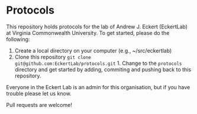Protocols
=========

This repository holds protocols for the lab of
Andrew J. Eckert (EckertLab) at Virginia Commonwealth
University.  To get started, please do the following:

1. Create a local directory on your computer (e.g., ~/src/eckertlab)
1. Clone this repository `git clone
git@github.com:EckertLab/protocols.git` 1. Change to the `protocols`
directory and get started by adding, commiting and pushing back to this repository.

Everyone in the Eckert Lab is an admin for this organisation, but if you have trouble
please let us know.

Pull requests are welcome!